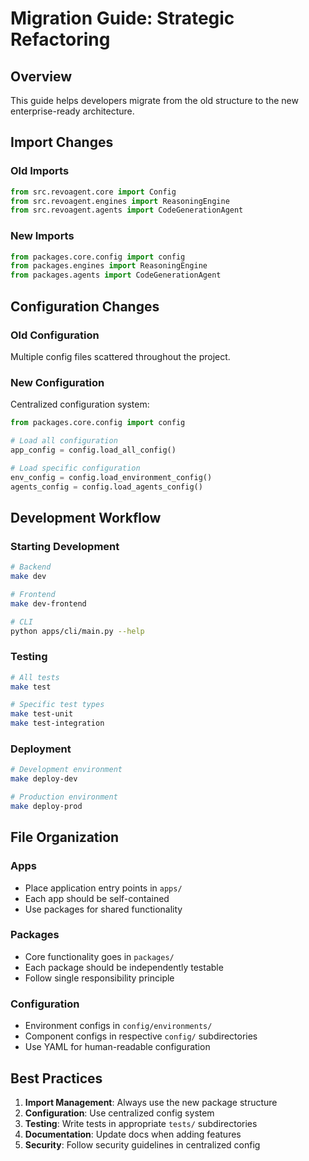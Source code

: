 # Migration Guide: Strategic Refactoring

## Overview
This guide helps developers migrate from the old structure to the new enterprise-ready architecture.

## Import Changes

### Old Imports
```python
from src.revoagent.core import Config
from src.revoagent.engines import ReasoningEngine
from src.revoagent.agents import CodeGenerationAgent
```

### New Imports
```python
from packages.core.config import config
from packages.engines import ReasoningEngine
from packages.agents import CodeGenerationAgent
```

## Configuration Changes

### Old Configuration
Multiple config files scattered throughout the project.

### New Configuration
Centralized configuration system:
```python
from packages.core.config import config

# Load all configuration
app_config = config.load_all_config()

# Load specific configuration
env_config = config.load_environment_config()
agents_config = config.load_agents_config()
```

## Development Workflow

### Starting Development
```bash
# Backend
make dev

# Frontend
make dev-frontend

# CLI
python apps/cli/main.py --help
```

### Testing
```bash
# All tests
make test

# Specific test types
make test-unit
make test-integration
```

### Deployment
```bash
# Development environment
make deploy-dev

# Production environment
make deploy-prod
```

## File Organization

### Apps
- Place application entry points in `apps/`
- Each app should be self-contained
- Use packages for shared functionality

### Packages
- Core functionality goes in `packages/`
- Each package should be independently testable
- Follow single responsibility principle

### Configuration
- Environment configs in `config/environments/`
- Component configs in respective `config/` subdirectories
- Use YAML for human-readable configuration

## Best Practices

1. **Import Management**: Always use the new package structure
2. **Configuration**: Use centralized config system
3. **Testing**: Write tests in appropriate `tests/` subdirectories
4. **Documentation**: Update docs when adding features
5. **Security**: Follow security guidelines in centralized config
